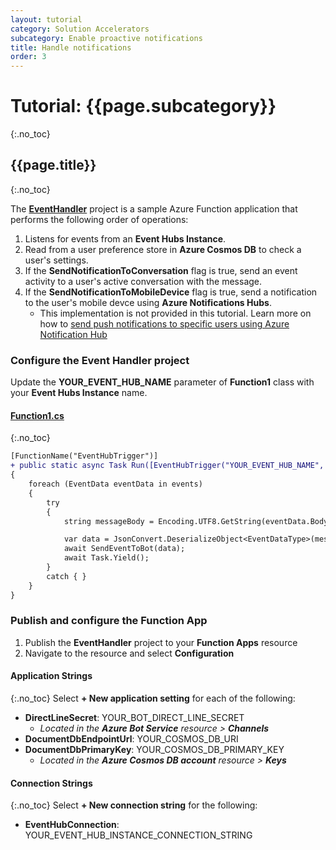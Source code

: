```yaml
---
layout: tutorial
category: Solution Accelerators
subcategory: Enable proactive notifications
title: Handle notifications
order: 3
---
```


# Tutorial: {{page.subcategory}}
{:.no_toc}
## {{page.title}}
{:.no_toc}

The [**EventHandler**]({{site.repo}}/tree/main/samples/csharp/clients/event-handler.function-app) project is a sample Azure Function application that performs the following order of operations:
1. Listens for events from an **Event Hubs Instance**.
1. Read from a user preference store in **Azure Cosmos DB** to check a user's settings.
1. If the **SendNotificationToConversation** flag is true, send an event activity to a user's active conversation with the message.
1. If the **SendNotificationToMobileDevice** flag is true, send a notification to the user's mobile devce using **Azure Notifications Hubs**.
   - This implementation is not provided in this tutorial. Learn more on how to [send push notifications to specific users using Azure Notification Hub](https://docs.microsoft.com/en-us/azure/notification-hubs/notification-hubs-aspnet-backend-ios-apple-apns-notification) 

### Configure the Event Handler project
Update the **YOUR_EVENT_HUB_NAME** parameter of **Function1** class with your **Event Hubs Instance** name.

#### [Function1.cs]({{site.repo}}/tree/main/samples/csharp/clients/event-handler.function-app/Function1.cs)
{:.no_toc}

```diff
[FunctionName("EventHubTrigger")]
+ public static async Task Run([EventHubTrigger("YOUR_EVENT_HUB_NAME", Connection = "EventHubConnection")] EventData[] events, ILogger log)
{
    foreach (EventData eventData in events)
    {
        try
        {
            string messageBody = Encoding.UTF8.GetString(eventData.Body.Array, eventData.Body.Offset, eventData.Body.Count);

            var data = JsonConvert.DeserializeObject<EventDataType>(messageBody);
            await SendEventToBot(data);
            await Task.Yield();
        }
        catch { }
    }
}
```

### Publish and configure the Function App

1. Publish the **EventHandler** project to your **Function Apps** resource
1. Navigate to the resource and select **Configuration**

#### Application Strings
{:.no_toc}
Select **+ New application setting** for each of the following:
- **DirectLineSecret**: YOUR_BOT_DIRECT_LINE_SECRET
    - *Located in the **Azure Bot Service** resource > **Channels***
- **DocumentDbEndpointUrl**: YOUR_COSMOS_DB_URI 
- **DocumentDbPrimaryKey**: YOUR_COSMOS_DB_PRIMARY_KEY 
    - *Located in the **Azure Cosmos DB account** resource > **Keys***

#### Connection Strings
{:.no_toc}
Select **+ New connection string** for the following:
- **EventHubConnection**: YOUR_EVENT_HUB_INSTANCE_CONNECTION_STRING